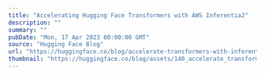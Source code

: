 ```yaml
---
title: "Accelerating Hugging Face Transformers with AWS Inferentia2"
description: ""
summary: ""
pubDate: "Mon, 17 Apr 2023 00:00:00 GMT"
source: "Hugging Face Blog"
url: "https://huggingface.co/blog/accelerate-transformers-with-inferentia2"
thumbnail: "https://huggingface.co/blog/assets/140_accelerate_transformers_with_inferentia2/thumbnail.png"
---
```


